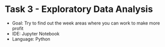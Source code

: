 # Task 3 - Exploratory Data Analysis
- Goal: Try to find out the week areas where you can work to make more profit
- IDE: Jupyter Notebook
- Language: Python
